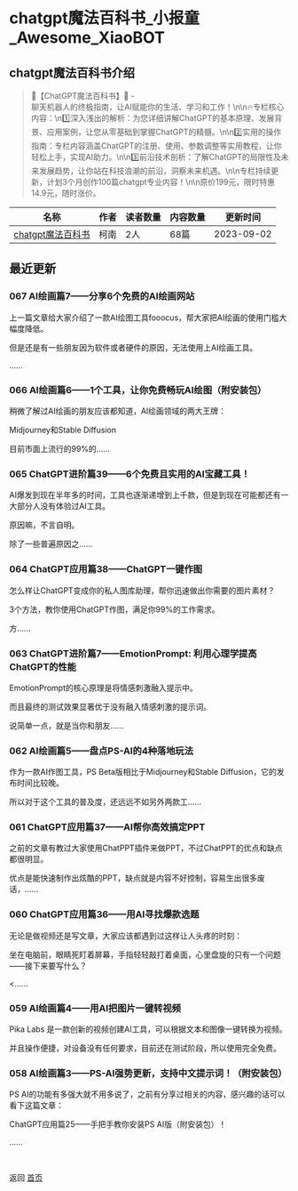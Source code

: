 # chatgpt魔法百科书_小报童_Awesome_XiaoBOT

## chatgpt魔法百科书介绍
> 🌟【ChatGPT魔法百科书】🌟 -  
聊天机器人的终极指南，让AI赋能你的生活、学习和工作！\n\n🔥专栏核心内容：\n1️⃣深入浅出的解析：为您详细讲解ChatGPT的基本原理、发展背景、应用案例，让您从零基础到掌握ChatGPT的精髓。\n\n2️⃣实用的操作指南：专栏内容涵盖ChatGPT的注册、使用、参数调整等实用教程，让你轻松上手，实现AI助力。\n\n3️⃣前沿技术剖析：了解ChatGPT的局限性及未来发展趋势，让你站在科技浪潮的前沿，洞察未来机遇。\n\n专栏持续更新，计划3个月创作100篇chatgpt专业内容！\n\n原价199元，限时特惠14.9元，随时涨价。  
  


|名称|作者|读者数量|内容数量|更新时间|
|---|---|---|---|---|
|[chatgpt魔法百科书](https://xiaobot.net/p/kenan991025?refer=0b133df9-27dc-423b-8101-639049001c13)|柯南|2人|68篇|2023-09-02|

## 最近更新
### 067 AI绘画篇7——分享6个免费的AI绘画网站

上一篇文章给大家介绍了一款AI绘图工具fooocus，帮大家把AI绘画的使用门槛大幅度降低。

但是还是有一些朋友因为软件或者硬件的原因，无法使用上AI绘画工具。

......

### 066 AI绘画篇6——1个工具，让你免费畅玩AI绘图（附安装包）

稍微了解过AI绘画的朋友应该都知道，AI绘画领域的两大王牌：

Midjourney和Stable Diffusion

目前市面上流行的99%的......

### 065 ChatGPT进阶篇39——6个免费且实用的AI宝藏工具！

AI爆发到现在半年多的时间，工具也逐渐递增到上千款，但是到现在可能都还有一大部分人没有体验过AI工具。

原因嘛，不言自明。

除了一些普遍原因之......

### 064 ChatGPT应用篇38——ChatGPT一键作图

怎么样让ChatGPT变成你的私人图库助理，帮你迅速做出你需要的图片素材？

3个方法，教你使用ChatGPT作图，满足你99%的工作需求。

方......

### 063 ChatGPT进阶篇7——EmotionPrompt: 利用心理学提高ChatGPT的性能

EmotionPrompt的核心原理是将情感刺激融入提示中。

而且最终的测试效果显著优于没有融入情感刺激的提示词。

说简单一点，就是当你和朋友......

### 062 AI绘画篇5——盘点PS-AI的4种落地玩法

作为一款AI作图工具，PS Beta版相比于Midjourney和Stable Diffusion，它的发布时间比较晚。

所以对于这个工具的普及度，还远远不如另外两款工......

### 061 ChatGPT应用篇37——AI帮你高效搞定PPT

之前的文章有教过大家使用ChatPPT插件来做PPT，不过ChatPPT的优点和缺点都很明显。

优点是能快速制作出炫酷的PPT，缺点就是内容不好控制，容易生出很多废话，......

### 060 ChatGPT应用篇36——用AI寻找爆款选题

无论是做视频还是写文章，大家应该都遇到过这样让人头疼的时刻：

坐在电脑前，眼睛死盯着屏幕，手指轻轻敲打着桌面，心里盘旋的只有一个问题——接下来要写什么？

<......

### 059 AI绘画篇4——用AI把图片一键转视频

Pika Labs 是一款创新的视频创建AI工具，可以根据文本和图像一键转换为视频。

并且操作便捷，对设备没有任何要求，目前还在测试阶段，所以使用完全免费。

### 058 AI绘画篇3——PS-AI强势更新，支持中文提示词！（附安装包）

PS AI的功能有多强大就不用多说了，之前有分享过相关的内容，感兴趣的话可以看下这篇文章：

ChatGPT应用篇25——手把手教你安装PS AI版（附安装包）！

......


<a href="https://github.com/Reno9527/awesome-xiaobot" style="color: white; text-decoration: none;">awesome-xiaobot</a>

返回 [首页](../README.md)

